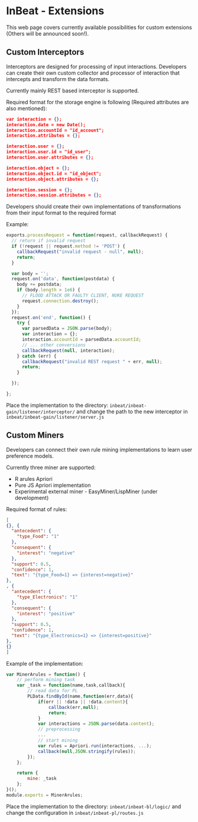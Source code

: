 # InBeat - Extensions
This web page covers currently available possibilities for custom extensions (Others will be announced soon!).

## Custom Interceptors
Interceptors are designed for processing of input interactions. Developers can create their own custom collector and processor of interaction that intercepts and transform the data formats. 

Currently mainly REST based interceptor is supported.

Required format for the storage engine is following (Required attributes are also mentioned):
```json
var interaction = {};
interaction.date = new Date();
interaction.accountId = "id_account";
interaction.attributes = {};

interaction.user = {};
interaction.user.id = "id_user";
interaction.user.attributes = {};

interaction.object = {};
interaction.object.id = "id_object";
interaction.object.attributes = {};

interaction.session = {};
interaction.session.attributes = {};
```

Developers should create their own implementations of transformations from their input format to the required format

Example:
```javascript
exports.processRequest = function(request, callbackRequest) {
  // return if invalid request
  if (!request || request.method != 'POST') {
    callbackRequest("invalid request - null", null);
    return;
  }

  var body = '';
  request.on('data', function(postdata) {
    body += postdata;
    if (body.length > 1e6) {
      // FLOOD ATTACK OR FAULTY CLIENT, NUKE REQUEST
      request.connection.destroy();
    }
  });
  request.on('end', function() {
    try {
      var parsedData = JSON.parse(body);
      var interaction = {};
      interaction.accountId = parsedData.accountId;
      // ... other conversions
      callbackRequest(null, interaction);
    } catch (err) {
      callbackRequest("invalid REST request " + err, null);
      return;
    }

  });

};
```

Place the implementation to the directory: ``inbeat/inbeat-gain/listener/interceptor/`` and change the path to the new interceptor in ``inbeat/inbeat-gain/listener/server.js``

## Custom Miners

Developers can connect their own rule mining implementations to learn user preference models. 

Currently three miner are supported:

- R arules Apriori
- Pure JS Apriori implementation
- Experimental external miner - EasyMiner/LispMiner (under development)

Required format of rules:
```json
[
{}, {
  "antecedent": {
    "type_Food": "1"
  },
  "consequent": {
    "interest": "negative"
  },
  "support": 0.5,
  "confidence": 1,
  "text": "{type_Food=1} => {interest=negative}"
},
, {
  "antecedent": {
    "type_Electronics": "1"
  },
  "consequent": {
    "interest": "positive"
  },
  "support": 0.5,
  "confidence": 1,
  "text": "{type_Electronics=1} => {interest=positive}"
},
{}
]
```

Example of the implementation: 
```javascript
var MinerArules = function() {
    // perform mining task
    var _task = function(name,task,callback){
        // read data for PL
        PLData.findById(name,function(err,data){
            if(err || !data || !data.content){
                callback(err,null);
                return;
            }
            var interactions = JSON.parse(data.content);
            // preprocessing
            ...            
            // start mining
            var rules = Apriori.run(interactions, ...);
            callback(null,JSON.stringify(rules));
        });
    };

    return {
        mine: _task
    };
}();
module.exports = MinerArules;
```

Place the implementation to the directory: ``inbeat/inbeat-bl/logic/`` and change the configuration in ``inbeat/inbeat-pl/routes.js``
